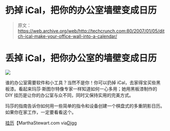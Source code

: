 # 扔掉 iCal，把你的办公室墙壁变成日历

> 原文：<https://web.archive.org/web/http://techcrunch.com:80/2007/01/05/ditch-ical-make-your-office-wall-into-a-calendar/>

# 丢掉 iCal，把你办公室的墙壁变成日历

![](img/d5073506b434f749d9badbd5a2024946.png)

谁的办公室需要软件和小工具？当然不是你！你可以扔掉 iCal，去家得宝买些黑板漆。看起来玛莎·斯图尔特像专家一样知道如何一心多用；她用黑板漆制作的 DIY 挂历是让你的办公室与众不同，同时又保持实用的完美方式。

玛莎的指南告诉你如何用一些简单的指令和设备创建一个棋盘式的多重阴影日历。如果你在家工作，一定要看看这个。

[挂历](https://web.archive.org/web/20210228222057/http://www.marthastewart.com/page.jhtml?type=content&id=channel5540059&rsc=010107_hpdl1_C&xsc=SC4756)【MarthaStewart.com via[Digg](https://web.archive.org/web/20210228222057/http://digg.com/mods/Chalkboard_Wall_Calendar)